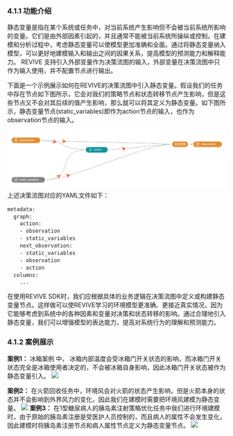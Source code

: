 ### 4.1.1 功能介绍
静态变量是指在某个系统或任务中，对当前系统产生影响但不会被当前系统所影响的变量。它们是由外部因素引起的，并且通常不能被当前系统所操纵或控制。在建模和分析过程中，考虑静态变量可以使模型更加准确和全面。通过将静态变量纳入模型，可以更好地建模输入和输出之间的因果关系，提高模型的预测能力和解释能力。
REVIVE 支持引入外部变量作为决策流图的输入，外部变量在决策流图中只作为输入使用，并不配置节点进行输出。

下面是一个示例展示如何在REVIVE的决策流图中引入静态变量。假设我们的任务中存在节点如下图所示，它会对我们的策略节点和状态转移节点产生影响，但是这些节点又不会对其后续的值产生影响，那么就可以将其定义为静态变量。如下图所示，静态变量节点(static_variables)即作为action节点的输入，也作为observation节点的输入。

![image.png](../assets/4.1-0.png)
上述决策流图对应的YAML文件如下：
```bash
metadata:
  graph:
    action:
    - observation
    - static_variables
    next_observation:
    - static_variables
    - observation
    - action
  columns:
    ...
```
在使用REVIVE SDK时，我们应根据具体的业务逻辑在决策流图中定义或构建静态变量节点。这样做可以使REVIVE学习的环境模型更准确、更接近真实情况，因为它能够考虑到系统中的各种因素和变量对决策和状态转移的影响。通过合理地引入静态变量，我们可以增强模型的表达能力，提高对系统行为的理解和预测能力。

### 4.1.2 案例展示
**案例1：**
冰箱案例 中， 冰箱内部温度会受冰箱门开关状态的影响，而冰箱门开关状态完全是冰箱使用者决定的，不会被冰箱自身影响，因此冰箱门开关状态被作为静态变量引入。
![](../assets/4.1-1.png?x-oss-process=image%2Fformat%2Cwebp)

**案例2：**
在火箭回收任务中，环境风会对火箭的状态产生影响，但是火箭本身的状态并不会影响到外界风力的变化，因此我们在建模时需要把环境风建模为静态变量。
![](../assets/4.1-2.png?x-oss-process=image%2Fformat%2Cwebp)
**案例3：**
在1型糖尿病人的胰岛素注射策略优化任务中我们进行环境建模时，由于原始的胰岛素注册是受医护人员控制的，而且病人的属性不会发生变化，因此建模时将胰岛素注册节点和病人属性节点定义为静态变量节点。
![](../assets/4.1-3.png?x-oss-process=image%2Fformat%2Cwebp)



